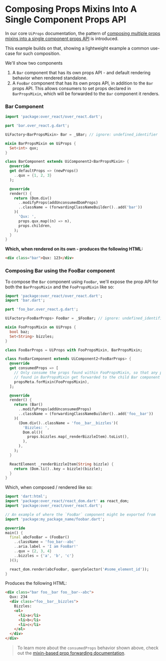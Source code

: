 # Composing Props Mixins Into A Single Component Props API

In our core `UiProps` documentation, the pattern of [composing multiple props mixins into a single component props API](../README.md#with-other-mixins) is introduced.

This example builds on that, showing a lightweight example a common use-case for such composition. 

We'll show two components 

1. A `Bar` component that has its own props API - and default rendering behavior when rendered standalone.
2. A `FooBar` component that has its own props API, in addition to the `Bar` props API. This allows consumers to set props declared in `BarPropsMixin`, which will be forwarded to the `Bar` component it renders.

### Bar Component
```dart
import 'package:over_react/over_react.dart';

part 'bar.over_react.g.dart';

UiFactory<BarPropsMixin> Bar = _$Bar; // ignore: undefined_identifier

mixin BarPropsMixin on UiProps {
  Set<int> qux;
}

class BarComponent extends UiComponent2<BarPropsMixin> {
  @override
  get defaultProps => (newProps()
    ..qux = {1, 2, 3}
  );

  @override
  render() {
    return (Dom.div()
      ..modifyProps(addUnconsumedDomProps)
      ..className = (forwardingClassNameBuilder()..add('bar'))
    )(
      'Qux: ', 
      props.qux.map((n) => n),
      props.children,
    );
  }
}
```

__Which, when rendered on its own - produces the following HTML:__

```html
<div class="bar">Qux: 123</div>
```

### Composing Bar using the FooBar component

To compose the `Bar` component using `FooBar`, we'll expose the prop API for both the `BarPropsMixin` and the `FooPropsMixin` like so:
```dart
import 'package:over_react/over_react.dart';
import 'bar.dart';

part 'foo_bar.over_react.g.dart';

UiFactory<FooBarProps> FooBar = _$FooBar; // ignore: undefined_identifier

mixin FooPropsMixin on UiProps {
  bool baz;
  Set<String> bizzles;
}

class FooBarProps = UiProps with FooPropsMixin, BarPropsMixin;

class FooBarComponent extends UiComponent2<FooBarProps> {
  @override
  get consumedProps => [
    // Only consume the props found within FooPropsMixin, so that any prop values 
    // found in BarPropsMixin get forwarded to the child Bar component via `addUnconsumedProps`. 
    propsMeta.forMixin(FooPropsMixin),
  ];

  @override
  render() {
    return (Bar()
      ..modifyProps(addUnconsumedProps)
      ..className = (forwardingClassNameBuilder()..add('foo__bar'))
    )(
      (Dom.div()..className = 'foo__bar__bizzles')(
        'Bizzles: ',
        Dom.ol()(
          props.bizzles.map(_renderBizzleItem).toList(),
        ),
      ),
    );
  }

  ReactElement _renderBizzleItem(String bizzle) {
    return (Dom.li()..key = bizzle)(bizzle);
  }
}
```

Which, when composed / rendered like so:
```dart
import 'dart:html';
import 'package:over_react/react_dom.dart' as react_dom;
import 'package:over_react/over_react.dart';

// An example of where the `FooBar` component might be exported from
import 'package:my_package_name/foobar.dart';

@override
main() {
  final abcFooBar = (FooBar()
    ..className = 'foo_bar--abc'
    ..aria.label = 'I am FooBar!'
    ..qux = {2, 3, 4}
    ..bizzles = {'a', 'b', 'c'}
  )();

  react_dom.render(abcFooBar, querySelector('#some_element_id'));
}
```

Produces the following HTML:
```html
<div class="bar foo__bar foo__bar--abc">
  Qux: 234
  <div class="foo__bar__bizzles">
    Bizzles: 
    <ol>
      <li>a</li>
      <li>b</li>
      <li>c</li>
    </ol>
  </div>
</div>
```

> To learn more about the `consumedProps` behavior shown above, check out the [mixin-based prop forwarding documentation](new_boilerplate_migration.md#updated-default-behavior-in-the-mixin-based-syntax).
